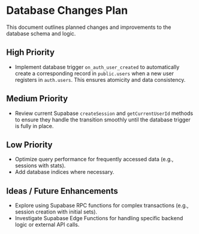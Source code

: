 # Database Changes Plan

This document outlines planned changes and improvements to the database schema and logic.

## High Priority

- Implement database trigger `on_auth_user_created` to automatically create a corresponding record in `public.users` when a new user registers in `auth.users`. This ensures atomicity and data consistency.

## Medium Priority

- Review current Supabase `createSession` and `getCurrentUserId` methods to ensure they handle the transition smoothly until the database trigger is fully in place.

## Low Priority

- Optimize query performance for frequently accessed data (e.g., sessions with stats).
- Add database indices where necessary.

## Ideas / Future Enhancements

- Explore using Supabase RPC functions for complex transactions (e.g., session creation with initial sets).
- Investigate Supabase Edge Functions for handling specific backend logic or external API calls.